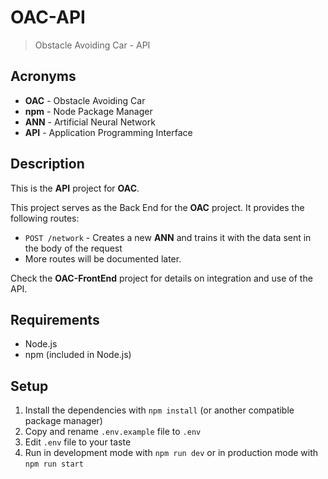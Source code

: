 # OAC-API

> Obstacle Avoiding Car - API

## Acronyms

- **OAC** - Obstacle Avoiding Car
- **npm** - Node Package Manager
- **ANN** - Artificial Neural Network
- **API** - Application Programming Interface

## Description

This is the **API** project for **OAC**.

This project serves as the Back End for the **OAC** project. It provides the following routes:

- ```POST /network``` - Creates a new **ANN** and trains it with the data sent in the body of the request
- More routes will be documented later.

Check the **OAC-FrontEnd** project for details on integration and use of the API.

## Requirements

- Node.js
- npm (included in Node.js)

## Setup

1. Install the dependencies with ```npm install``` (or another compatible package manager)
2. Copy and rename ```.env.example``` file to ```.env```
3. Edit ```.env``` file to your taste
4. Run in development mode with ```npm run dev``` or in production mode with ```npm run start```
